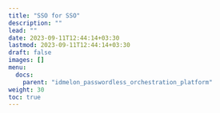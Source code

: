 ```yaml
---
title: "SSO for SSO"
description: ""
lead: ""
date: 2023-09-11T12:44:14+03:30
lastmod: 2023-09-11T12:44:14+03:30
draft: false
images: []
menu:
  docs:
    parent: "idmelon_passwordless_orchestration_platform"
weight: 30
toc: true
---
```

